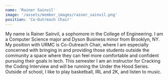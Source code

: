 ```yaml
---
name: 'Rainer Sainvil'
image: '/assets/member_images/rainer_sainvil.png'
position: 'Co-Outreach Chair'
---
```


My name is Rainer Sainvil, a sophomore in the College of Engineering. I am a Computer Science major and Dyson Business minor from Brooklyn, NY. My position with URMC is Co-Outreach Chair, where I am especially concerned with bringing in and providing those students outside the community a space where they can feel more comfortable and confident pursuing their goals in tech. This semester I am an instructor for Cracking the Coding Interview and will be running the Under the Hood Series. Outside of school, I like to play basketball, IRL and 2K, and listen to music.
